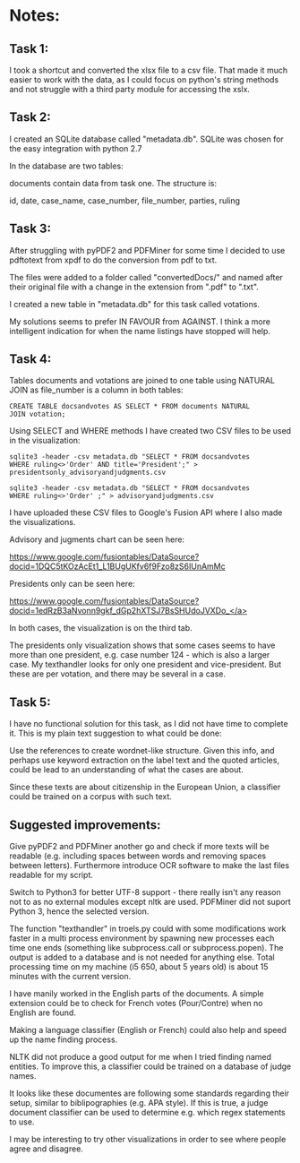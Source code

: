 <h1>Notes:</h1>


<h2>Task 1:</h2>


I took a shortcut and converted the xlsx file to a csv file. That made it much easier to work with the data, as I could focus on python's string methods and not struggle with a third party module for accessing the xslx.


<h2>Task 2:</h2>


I created an SQLite database called "metadata.db". SQLite was chosen for the easy integration with python 2.7

In the database are two tables: 

documents contain data from task one. The structure is:

id, date, case_name, case_number, file_number, parties, ruling


<h2>Task 3:</h2>


After struggling with pyPDF2 and PDFMiner for some time I decided to use pdftotext from xpdf to do the conversion from pdf to txt. 

The files were added to a folder called "convertedDocs/" and named after their original file with a change in the extension from ".pdf" to ".txt".

I created a new table in "metadata.db" for this task called votations.

My solutions seems to prefer IN FAVOUR from AGAINST. I think a more intelligent indication for when the name listings have stopped will help. 



<h2>Task 4:</h2>


Tables documents and votations are joined to one table using NATURAL JOIN as file_number is a column in both tables: 

<code>CREATE TABLE docsandvotes AS SELECT * FROM documents NATURAL JOIN votation;</code>

Using SELECT and WHERE methods I have created two CSV files to be used in the visualization:

<code>sqlite3 -header -csv metadata.db "SELECT * FROM docsandvotes WHERE ruling<>'Order' AND title='President';" > presidentsonly_advisoryandjudgments.csv</code>

<code>sqlite3 -header -csv metadata.db "SELECT * FROM docsandvotes WHERE ruling<>'Order' ;" > advisoryandjudgments.csv</code>

I have uploaded these CSV files to Google's Fusion API where I also made the visualizations.

Advisory and jugments chart can be seen here: 

<a href="https://www.google.com/fusiontables/DataSource?docid=1DQC5tKOzAcEt1_L1BUgUKfv6f9Fzo8zS6IUnAmMc" target=_blank>https://www.google.com/fusiontables/DataSource?docid=1DQC5tKOzAcEt1_L1BUgUKfv6f9Fzo8zS6IUnAmMc</a>

Presidents only can be seen here: 

<a href="https://www.google.com/fusiontables/DataSource?docid=1edRzB3aNvonn9gkf_dGp2hXTSJ7BsSHUdoJVXDo_" target=_blank>https://www.google.com/fusiontables/DataSource?docid=1edRzB3aNvonn9gkf_dGp2hXTSJ7BsSHUdoJVXDo_</a>

In both cases, the visualization is on the third tab. 

The presidents only visualization shows that some cases seems to have more than one president, e.g. case number 124 - which is also a larger case. My texthandler looks for only one president and vice-president. But these are per votation, and there may be several in a case. 




<h2>Task 5:</h2>

I have no functional solution for this task, as I did not have time to complete it. This is my plain text suggestion to what could be done:

Use the references to create wordnet-like structure. Given this info, and perhaps use keyword extraction on the label text and the quoted articles, could be lead to an understanding of what the cases are about. 

Since these texts are about citizenship in the European Union, a classifier could be trained on a corpus with such text. 



<h2>Suggested improvements:</h2>


Give pyPDF2 and PDFMiner another go and check if more texts will be readable (e.g. including spaces between words and removing spaces between letters). Furthermore introduce OCR software to make the last files readable for my script.

Switch to Python3 for better UTF-8 support - there really isn't any reason not to as no external modules except nltk are used. PDFMiner did not suport Python 3, hence the selected version. 

The function "texthandler" in troels.py could with some modifications work faster in a multi process environment by spawning new processes each time one ends (something like subprocess.call or subprocess.popen). The output is added to a database and is not needed for anything else. Total processing time on my machine (i5 650, about 5 years old) is about 15 minutes with the current version. 

I have manily worked in the English parts of the documents. A simple extension could be to check for French votes (Pour/Contre) when no English are found. 

Making a language classifier (English or French) could also help and speed up the name finding process.

NLTK did not produce a good output for me when I tried finding named entities. To improve this, a classifier could be trained on a database of judge names. 

It looks like these documentes are following some standards regarding their setup, similar to biblipographies (e.g. APA style). If this is true, a judge document classifier can be used to determine e.g. which regex statements to use.

I may be interesting to try other visualizations in order to see where people agree and disagree. 


